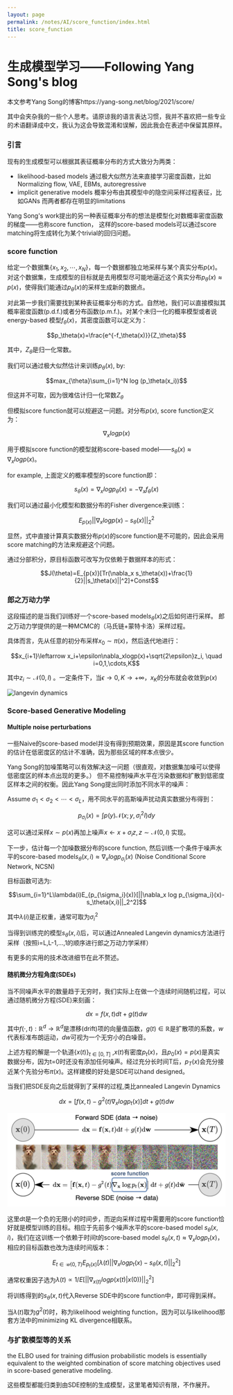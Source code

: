 ```yaml
---
layout: page
permalink: /notes/AI/score_function/index.html
title: score_function
---
```


# 生成模型学习——Following Yang Song's blog
本文参考Yang Song的博客https://yang-song.net/blog/2021/score/

其中会夹杂我的一些个人思考。请原谅我的语言表达习惯，我并不喜欢把一些专业的术语翻译成中文，我认为这会导致混淆和误解，因此我会在表述中保留其原样。
### 引言
现有的生成模型可以根据其表征概率分布的方式大致分为两类：
- likelihood-based models 通过极大似然方法来直接学习密度函数，比如Normalizing flow, VAE, EBMs, autoregressive
- implicit generative models 概率分布由其模型中的隐空间采样过程表征，比如GANs
而两者都存在明显的limitations

Yang Song's work提出的另一种表征概率分布的想法是模型化对数概率密度函数的梯度——也称score function， 这样的score-based models可以通过score matching将生成转化为某个trivial的回归问题。
### score function
给定一个数据集$\{x_1,x_2,\cdots,x_N\}$，每一个数据都独立地采样与某个真实分布$p(x)$。
对这个数据集，生成模型的目标就是去用模型尽可能地逼近这个真实分布$p_{\theta}(x)\approx p(x)$，使得我们能通过$p_{\theta}(x)$的采样生成新的数据点。

对此第一步我们需要找到某种表征概率分布的方式。自然地，我们可以直接模拟其概率密度函数(p.d.f.)或者分布函数(p.m.f.)。对某个未归一化的概率模型或者说energy-based 模型$f_\theta(x)$，其密度函数可以定义为：

$$p_\theta(x)=\frac{e^{-f_\theta(x)}}{Z_\theta}$$

其中，$Z_\theta$是归一化常数。


我们可以通过极大似然估计来训练$p_\theta(x)$, by:

$$max_{\theta}\sum_{i=1}^N log (p_\theta(x_i))$$

但这并不可取，因为很难估计归一化常数$Z_\theta$

但模拟score function就可以规避这一问题。对分布$p(x)$, score function定义为：

$$\nabla_xlogp(x)$$

用于模拟score function的模型就称score-based model——$s_\theta(x) \approx \nabla_xlogp(x)$。

for example, 上面定义的概率模型的score function即：

$$s_\theta(x) = \nabla_xlogp_\theta(x)=-\nabla_xf_\theta(x)$$

我们可以通过最小化模型和数据分布的Fisher divergence来训练：

$$E_{p(x)}||\nabla_x log p(x)-s_\theta(x)||_2^2$$

显然，式中直接计算真实数据分布$p(x)$的score function是不可能的，因此会采用score matching的方法来规避这个问题。

通过分部积分，原目标函数可改写为仅依赖于数据样本的形式：

$$J(\theta)=E_{p(x)}[Tr(\nabla_x s_\theta(x))+\frac{1}{2}||s_\theta(x)||^2]+Const$$

### 郎之万动力学
这段描述的是当我们训练好一个score-based model$s_\theta(x)$之后如何进行采样。
郎之万动力学提供的是一种MCMC的（马氏链+蒙特卡洛）采样过程。

具体而言，先从任意的初分布采样$x_0\sim \pi(x)$，然后迭代地进行：

$$x_{i+1}\leftarrow x_i+\epsilon\nabla_xlogp(x)+\sqrt{2\epsilon}z_i, \quad i=0,1,\cdots,K$$

其中$z_i\sim \mathcal{N}(0,I)$ 。一定条件下，当$\epsilon \to 0, K\to +\infty$，$x_K$的分布就会收敛到$p(x)$

![langevin dynamics](score_function.asset/langevin.gif)

### Score-based Generative Modeling

#### Multiple noise perturbations
一些Naive的score-based model并没有得到预期效果，原因是其score function的估计在低密度区的估计不准确，因为那些区域的样本点很少。

Yang Song的加噪策略可以有效解决这一问题（很直观，对数据集加噪可以使得低密度区的样本点出现的更多。）
但不易控制噪声水平在污染数据和扩散到低密度区样本之间的权衡。因此Yang Song提出同时添加不同水平的噪声：

Assume $\sigma_1<\sigma_2<\cdots<\sigma_L$，用不同水平的高斯噪声扰动真实数据分布得到：

$$p_{\sigma_i}(x)=\int p(y)\mathcal{N}(x;y,\sigma_i^2I)dy$$

这可以通过采样$x\sim p(x)$再加上噪声$x\leftarrow x+\sigma_i z, z\sim \mathcal{N}(0,I)$ 实现。

下一步，估计每一个加噪数据分布的score function, 然后训练一个条件于噪声水平的score-based model$s_\theta(x,i)\approx \nabla_xlog p_{\sigma_i}(x)$ (Noise Conditional Score Network, NCSN)

目标函数可选为:

$$\sum_{i=1}^L\lambda(i)E_{p_{\sigma_i}(x)}[||\nabla_x log p_{\sigma_i}(x)-s_\theta(x,i)||_2^2]$$

其中$\lambda(i)$是正权重，通常可取为$\sigma_i^2$

当得到训练完的模型$s_\theta(x,i)$后，可以通过Annealed Langevin dynamics方法进行采样（按照i=L,L-1,...,1的顺序进行郎之万动力学采样）

有更多的实用的技术改进细节在此不赘述。

#### 随机微分方程角度(SDEs)
当不同噪声水平的数量趋于无穷时，我们实际上在做一个连续时间随机过程，可以通过随机微分方程(SDE)来刻画：

$$dx = f(x,t)dt+g(t)dw$$

其中$f(\cdot,t): \mathbb{R}^d \to \mathbb{R}^d$是漂移(drift)项的向量值函数，$g(t)\in \mathbb{R}$是扩散项的系数，$w$代表标准布朗运动，$dw$可视为一个无穷小的白噪音。

上述方程的解是一个轨道$\{x(t)\}_{t\in[0,T]}$ ,$x(t)$有密度$p_t(x)$，且$p_0(x)=p(x)$是真实数据分布，因为t=0时还没有添加任何噪声。经过充分长时间T后，$p_T(x)$会充分接近某个先验分布$\pi(x)$。这样建模的好处是SDE可以hand designed。

当我们把SDE反向之后就得到了采样的过程,类比annealed Langevin Dynamics

$$dx = [f(x,t)-g^2(t)\nabla_x log p_t(x)]dt+g(t)dw$$

![reverse langevin dynamics](score_function.asset/forward_reverse.png)

这里dt是一个负的无限小的时间步，而逆向采样过程中需要用的score function恰好就是模型训练的目标。相应于先前多个噪声水平的score-based model $s_\theta(x,i)$，我们在这训练一个依赖于时间t的score-based model $s_\theta(x,t)\approx \nabla_x log p_t(x)$，相应的目标函数也改为连续时间版本：

$$E_{t\in \mathcal{U}(0,T)}E_{p_t(x)}[\lambda(t)||\nabla_x log p_t(x)-s_\theta(x,t)||_2^2]$$

通常权重因子选为$\lambda(t)\propto 1/E[||\nabla_{x(t)}log p(x(t)|x(0))||_2^2]$

将训练得到的$s_\theta(x,t)$代入Reverse SDE中的score function中，即可得到采样。

当$\lambda(t)$取为$g^2(t)$时，称为likelihood weighting function，因为可以与likelihood那套方法中的minimizing KL divergence相联系。

### 与扩散模型等的关系
the ELBO used for training diffusion probabilistic models is essentially equivalent to the weighted combination of score matching objectives used in score-based generative modeling.

这些模型都能归类到由SDE控制的生成模型，这里笔者知识有限，不作展开。